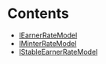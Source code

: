 

# Contents
- [IEarnerRateModel](IEarnerRateModel.sol/interface.IEarnerRateModel.md)
- [IMinterRateModel](IMinterRateModel.sol/interface.IMinterRateModel.md)
- [IStableEarnerRateModel](IStableEarnerRateModel.sol/interface.IStableEarnerRateModel.md)
